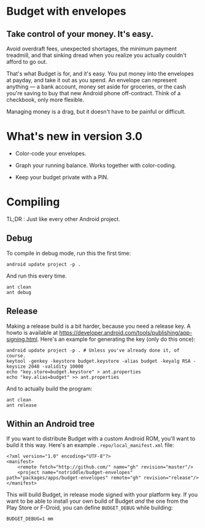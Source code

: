 Budget with envelopes
======================================
Take control of your money. It's easy.
--------------------------------------

Avoid overdraft fees, unexpected shortages, the minimum payment treadmill, and that sinking dread when you realize you actually couldn't afford to go out.

That's what Budget is for, and it's easy. You put money into the envelopes at payday, and take it out as you spend. An envelope can represent anything — a bank account, money set aside for groceries, or the cash you're saving to buy that new Android phone off-contract. Think of a checkbook, only more flexible.

Managing money is a drag, but it doesn't have to be painful or difficult.


What's new in version 3.0
=========================

* Color-code your envelopes.

* Graph your running balance. Works together with color-coding.

* Keep your budget private with a PIN.



Compiling
=========

TL;DR : Just like every other Android project.


Debug
-----

To compile in debug mode, run this the first time:

    android update project -p .

And run this every time.

    ant clean
    ant debug


Release
-------

Making a release build is a bit harder, because you need a release key. A howto is available at <https://developer.android.com/tools/publishing/app-signing.html>. Here's an example for generating the key (only do this once):

    android update project -p . # Unless you've already done it, of course.
    keytool -genkey -keystore budget.keystore -alias budget -keyalg RSA -keysize 2048 -validity 10000
    echo "key.store=budget.keystore" > ant.properties
    echo "key.alias=budget" >> ant.properties

And to actually build the program:

    ant clean
    ant release


Within an Android tree
----------------------

If you want to distribute Budget with a custom Android ROM, you'll want to build it this way. Here's an example `.repo/local_manifest.xml` file:

    <?xml version="1.0" encoding="UTF-8"?>
    <manifest>
        <remote fetch="http://github.com/" name="gh" revision="master"/>
        <project name="notriddle/budget-envelopes" path="packages/apps/budget-envelopes" remote="gh" revision="release"/>
    </manifest>

This will build Budget, in release mode signed with your platform key. If you want to be able to install your own build of Budget *and* the one from the Play Store or F-Droid, you can define `BUDGET_DEBUG` while building:

    BUDGET_DEBUG=1 mm

